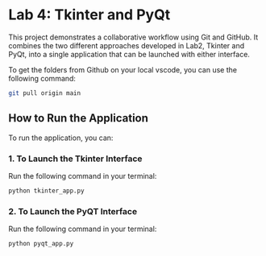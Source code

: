 # Lab 4: Tkinter and PyQt

This project demonstrates a collaborative workflow using Git and GitHub. It combines the two different approaches developed in Lab2, Tkinter and PyQt, into a single application that can be launched with either interface.

To get the folders from Github on your local vscode, you can use the following command:
```bash
git pull origin main
```

## How to Run the Application

To run the application, you can:

### 1. To Launch the Tkinter Interface

Run the following command in your terminal:

```bash
python tkinter_app.py
```


### 2. To Launch the PyQT Interface

Run the following command in your terminal:

```bash
python pyqt_app.py
```
